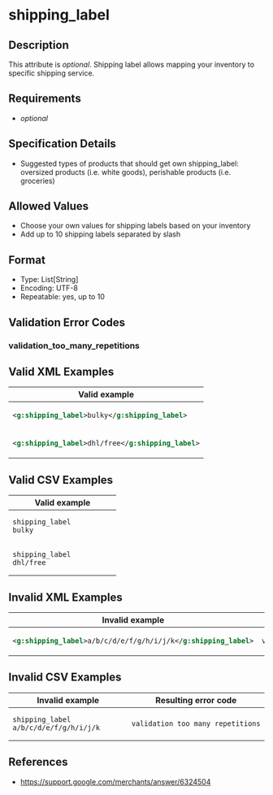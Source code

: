 # shipping_label

## Description

This attribute is *optional*.
Shipping label allows mapping your inventory to specific shipping service.

## Requirements

* *optional*


## Specification Details

- Suggested types of products that should get own shipping_label: oversized products (i.e. white goods), perishable products (i.e. groceries)

## Allowed Values
- Choose your own values for shipping labels based on your inventory
- Add up to 10 shipping labels separated by slash

## Format

- Type: List[String]
- Encoding: UTF-8
- Repeatable: yes, up to 10


## Validation Error Codes

### validation_too_many_repetitions

## Valid XML Examples

<table>
<thead>
<tr><th>Valid example                                </th></tr>
</thead>
<tbody>
<tr><td>

```xml
<g:shipping_label>bulky</g:shipping_label>   
```

</td></tr>
<tr><td>

```xml
<g:shipping_label>dhl/free</g:shipping_label>
```

</td></tr>
</tbody>
</table>

## Valid CSV Examples

<table>
<thead>
<tr><th>Valid example  </th></tr>
</thead>
<tbody>
<tr><td>

```csv
shipping_label
bulky                
```

</td></tr>
<tr><td>

```csv
shipping_label
dhl/free                
```

</td></tr>
</tbody>
</table>

## Invalid XML Examples

<table>
<thead>
<tr><th>Invalid example                                           </th><th>Resulting error code           </th></tr>
</thead>
<tbody>
<tr><td>

```xml
<g:shipping_label>a/b/c/d/e/f/g/h/i/j/k</g:shipping_label>
```

</td><td>

```xml
validation_too_many_repetitions
```

</td></tr>
</tbody>
</table>

## Invalid CSV Examples

<table>
<thead>
<tr><th>Invalid example  </th><th>Resulting error code           </th></tr>
</thead>
<tbody>
<tr><td>

```csv
shipping_label
a/b/c/d/e/f/g/h/i/j/k                  
```

</td><td>

```csv
validation_too_many_repetitions
```

</td></tr>
</tbody>
</table>

## References
* https://support.google.com/merchants/answer/6324504
